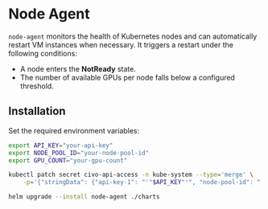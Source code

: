 # Node Agent

`node-agent` monitors the health of Kubernetes nodes and can automatically restart VM instances when necessary. It triggers a restart under the following conditions:  

- A node enters the **NotReady** state.  
- The number of available GPUs per node falls below a configured threshold.  

## Installation

Set the required environment variables:  

```bash
export API_KEY="your-api-key"
export NODE_POOL_ID="your-node-pool-id"
export GPU_COUNT="your-gpu-count"

kubectl patch secret civo-api-access -n kube-system --type='merge' \
    -p='{"stringData": {"api-key-1": "'"$API_KEY"'", "node-pool-id": "'"$NODE_POOL_ID"'", "gpu-count": "'"$GPU_COUNT"'"}}'

helm upgrade --install node-agent ./charts
```
